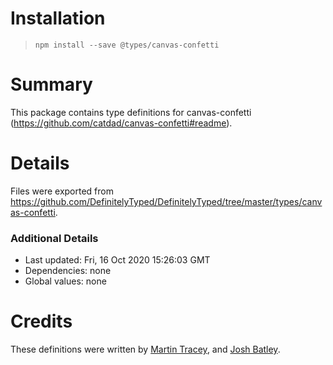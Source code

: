 # Installation
> `npm install --save @types/canvas-confetti`

# Summary
This package contains type definitions for canvas-confetti (https://github.com/catdad/canvas-confetti#readme).

# Details
Files were exported from https://github.com/DefinitelyTyped/DefinitelyTyped/tree/master/types/canvas-confetti.

### Additional Details
 * Last updated: Fri, 16 Oct 2020 15:26:03 GMT
 * Dependencies: none
 * Global values: none

# Credits
These definitions were written by [Martin Tracey](https://github.com/matracey), and [Josh Batley](https://github.com/joshbatley).
